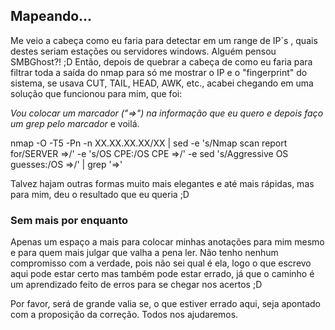 ## Mapeando... 

Me veio a cabeça como eu faria para detectar em um range de IP´s , quais destes seriam estações ou servidores windows. Alguém pensou SMBGhost?! ;D  Então, depois de quebrar a cabeça de como eu faria para filtrar toda a saída do nmap para só me mostrar o IP e o "fingerprint" do sistema, se usava CUT, TAIL, HEAD, AWK, etc., acabei chegando em uma solução que funcionou para mim, que foi: 

*Vou colocar um marcador ("=>") na informação que eu quero e depois faço um grep pelo marcador* e voilá. 

  nmap  -O -T5 -Pn -n XX.XX.XX.XX/XX | sed -e 's/Nmap scan report for/SERVER =>/' -e 's/OS CPE:/OS CPE =>/' -e sed 's/Aggressive OS guesses:/OS =>/' | grep '=>'

Talvez hajam outras formas muito mais elegantes e até mais rápidas, mas para mim, deu o resultado que eu queria ;D

### Sem mais por enquanto

Apenas um espaço a mais para colocar minhas anotações para mim mesmo e para quem mais julgar que valha a pena ler. Não tenho nenhum compromisso com a verdade, pois não sei qual é ela, logo o que escrevo aqui pode estar certo mas também pode estar errado, já que o caminho é um aprendizado feito de erros para se chegar nos acertos ;D

Por favor, será de grande valia se, o que estiver errado aqui, seja apontado com a proposição da correção. Todos nos ajudaremos. 
